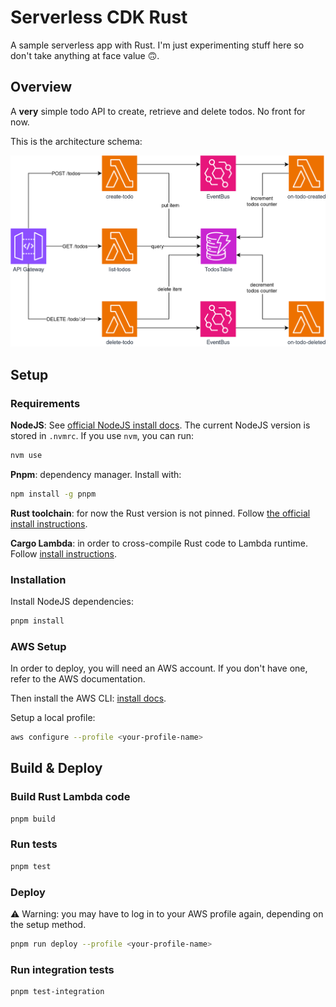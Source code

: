 # Serverless CDK Rust

A sample serverless app with Rust. I'm just experimenting stuff here so don't take anything at face value 🙃.

## Overview

A **very** simple todo API to create, retrieve and delete todos. No front for now.

This is the architecture schema:

![Todo API schema](./docs/img/rust-cdk-serverless.png)

## Setup

### Requirements

**NodeJS**: See [official NodeJS install docs](https://nodejs.org/en/learn/getting-started/how-to-install-nodejs). The current NodeJS version is stored in `.nvmrc`. If you use `nvm`, you can run:

```bash
nvm use
```

**Pnpm**: dependency manager. Install with:

```bash
npm install -g pnpm
```

**Rust toolchain**: for now the Rust version is not pinned. Follow [the official install instructions](https://www.rust-lang.org/tools/install).

**Cargo Lambda**: in order to cross-compile Rust code to Lambda runtime. Follow [install instructions](https://www.cargo-lambda.info/guide/installation.html).

### Installation

Install NodeJS dependencies:

```bash
pnpm install
```

### AWS Setup

In order to deploy, you will need an AWS account. If you don't have one, refer to the AWS documentation.

Then install the AWS CLI: [install docs](https://docs.aws.amazon.com/cli/latest/userguide/getting-started-install.html).

Setup a local profile:

```bash
aws configure --profile <your-profile-name>
```

## Build & Deploy

### Build Rust Lambda code

```bash
pnpm build
```

### Run tests

```bash
pnpm test
```

### Deploy

⚠ Warning: you may have to log in to your AWS profile again, depending on the setup method.

```bash
pnpm run deploy --profile <your-profile-name>
```

### Run integration tests

```bash
pnpm test-integration
```
